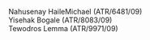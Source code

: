 Nahusenay HaileMichael (ATR/6481/09)             
Yisehak Bogale (ATR/8083/09)                   
Tewodros Lemma (ATR/9971/09)
